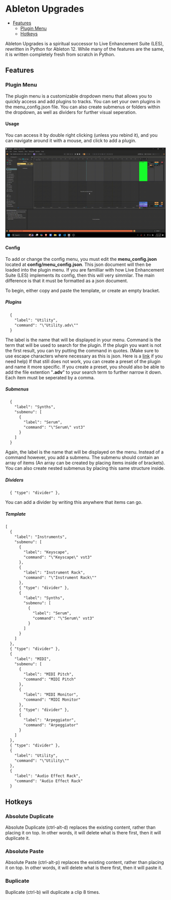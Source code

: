 # Ableton Upgrades

- [Features](#features)
  - [Plugin Menu](#plugin-menu)
  - [Hotkeys](#hotkeys)

Ableton Upgrades is a spiritual successor to Live Enhancement Suite (LES), rewritten in Python for Ableton 12. While many of the features are the same, it is written completely fresh from scratch in Python.

## Features

### Plugin Menu

The plugin menu is a customizable dropdown menu that allows you to quickly access and add plugins to tracks. You can set your own plugins in the menu_config.json file. You can also create submenus or folders within the dropdown, as well as dividers for further visual seperation.

#### Usage

You can access it by double right clicking (unless you rebind it), and you can navigate around it with a mouse, and click to add a plugin.

![Demo](./img/plugin_menu_demo.gif)

#### Config

To add or change the config menu, you must edit the **menu_config.json** located at **config/menu_config.json**. This json document will then be loaded into the plugin menu. If you are familliar with how Live Enhancement Suite (LES) implements its config, then this will very simmilar. The main difference is that it must be formatted as a json document.

To begin, either copy and paste the template, or create an empty bracket.

##### Plugins

```
  {
    "label": "Utility",
    "command": "\"Utility.adv\""
  }
```

The label is the name that will be displayed in your menu. Command is the term that will be used to search for the plugin. If the plugin you want is not the first result, you can try putting the command in quotes. (Make sure to use escape characters where necessary as this is json. Here is a [link](https://www.google.com "Escape Characters") if you need help) If that still does not work, you can create a preset of the plugin and name it more specific. If you create a preset, you should also be able to add the file extention "**.adv**" to your search term to further narrow it down. Each item must be seperated by a comma.

##### Submenus

```
  {
    "label": "Synths",
    "submenu": [
      {
        "label": "Serum",
        "command": "\"Serum\" vst3"
      }
    ]
  }
```

Again, the label is the name that will be displayed on the menu. Instead of a command however, you add a submenu. The submenu should contain an array of items (An array can be created by placing items inside of brackets). You can also create nested submenus by placing this same structure inside.

##### Dividers

```
  { "type": "divider" },
```

You can add a divider by writing this anywhere that items can go.

##### Template

```
[
  {
    "label": "Instruments",
    "submenu": [
      {
        "label": "Keyscape",
        "command": "\"Keyscape\" vst3"
      },
      {
        "label": "Instrument Rack",
        "command": "\"Instrument Rack\""
      },
      { "type": "divider" },
      {
        "label": "Synths",
        "submenu": [
          {
            "label": "Serum",
            "command": "\"Serum\" vst3"
          }
        ]
      }
    ]
  },
  { "type": "divider" },
  {
    "label": "MIDI",
    "submenu": [
      {
        "label": "MIDI Pitch",
        "command": "MIDI Pitch"
      },
      {
        "label": "MIDI Monitor",
        "command": "MIDI Monitor"
      },
      { "type": "divider" },
      {
        "label": "Arpeggiator",
        "command": "Arpeggiator"
      }
    ]
  },
  { "type": "divider" },
  {
    "label": "Utility",
    "command": "\"Utility\""
  },
  {
    "label": "Audio Effect Rack",
    "command": "Audio Effect Rack"
  }
```

## Hotkeys

### Absolute Duplicate

Absolute Duplicate (ctrl-alt-d) replaces the existing content, rather than placing it on top. In other words, it will delete what is there first, then it will duplicate it.

### Absolute Paste

Absolute Paste (ctrl-alt-p) replaces the existing content, rather than placing it on top. In other words, it will delete what is there first, then it will paste it.

### Buplicate

Buplicate (ctrl-b) will duplicate a clip 8 times.
